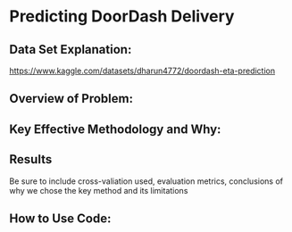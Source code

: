 # Predicting DoorDash Delivery

## Data Set Explanation:  
https://www.kaggle.com/datasets/dharun4772/doordash-eta-prediction 
## Overview of Problem: 
## Key Effective Methodology and Why:
## Results 
Be sure to include cross-valiation used, evaluation metrics, conclusions of why we chose the key method and its limitations
## How to Use Code: 
